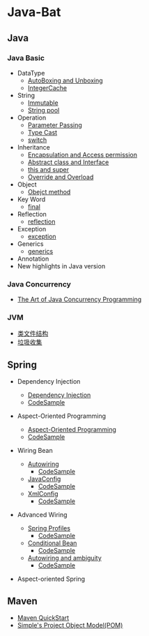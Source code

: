 # Java-Bat

## Java

### Java Basic

- DataType
  - [AutoBoxing and Unboxing](https://github.com/aaachuan/Java-Bat/blob/master/Java/JavaBasic/DataType/AutoBoxing%20and%20UnBoxing.md)
  - [IntegerCache](https://github.com/aaachuan/Java-Bat/blob/master/Java/JavaBasic/DataType/IntegerCache.md)
- String
  - [Immutable](https://github.com/aaachuan/Java-Bat/blob/master/Java/JavaBasic/String/Immutable.md)
  - [String pool](https://github.com/aaachuan/Java-Bat/blob/master/Java/JavaBasic/String/String%20pool.md)
- Operation
  - [Parameter Passing](https://github.com/aaachuan/Java-Bat/blob/master/Java/JavaBasic/Operation/Parameter%20Passing.md)
  - [Type Cast](https://github.com/aaachuan/Java-Bat/blob/master/Java/JavaBasic/Operation/Type%20Cast.md)
  - [switch](https://github.com/aaachuan/Java-Bat/blob/master/Java/JavaBasic/Operation/Switch.md)
- Inheritance
  - [Encapsulation and Access permission](https://github.com/aaachuan/Java-Bat/blob/master/Java/JavaBasic/Inheritance/Encapsulation%20and%20Access%20permission.md)
  - [Abstract class and Interface](https://github.com/aaachuan/Java-Bat/blob/master/Java/JavaBasic/Inheritance/Abstract%20class%20and%20Interface.md)
  - [this and super](https://github.com/aaachuan/Java-Bat/blob/master/Java/JavaBasic/Inheritance/this%20and%20super.md)
  - [Override and Overload](https://github.com/aaachuan/Java-Bat/blob/master/Java/JavaBasic/Inheritance/Override%20and%20Overload.md)
- Object
  - [Obejct method](https://github.com/aaachuan/Java-Bat/blob/master/Java/JavaBasic/Object/Object%20method.md)
- Key Word
  - [final](https://github.com/aaachuan/Java-Bat/blob/master/Java/JavaBasic/KeyWord/final.md)
- Reflection
  - [reflection](https://github.com/aaachuan/Java-Bat/blob/master/Java/JavaBasic/Reflection/reflection.md)
- Exception
  - [exception](https://github.com/aaachuan/Java-Bat/blob/master/Java/JavaBasic/Exception/Exception.md)
- Generics
  - [generics](https://github.com/aaachuan/Java-Bat/blob/master/Java/JavaBasic/Generics/Generics.md)
- Annotation
- New highlights in Java version

### Java Concurrency
- [The Art of Java Concurrency Programming](https://github.com/aaachuan/Java-Bat/blob/master/Java/Concurrency/The%20Art%20of%20Java%20Concurrency%20Programming.md)

### JVM
- [类文件结构](https://github.com/aaachuan/Java-Bat/blob/master/Java/JVM/%E7%B1%BB%E6%96%87%E4%BB%B6%E7%BB%93%E6%9E%84.md)
- [垃圾收集](https://github.com/aaachuan/Java-Bat/blob/master/Java/JVM/%E5%9E%83%E5%9C%BE%E6%94%B6%E9%9B%86.md)
## Spring
- Dependency Injection
  - [Dependency Injection](https://github.com/aaachuan/Java-Bat/blob/master/Spring/Dependency%20Injection.md)
  - [CodeSample](https://github.com/aaachuan/Java-Bat/tree/master/code/DependencyInjection)
  
- Aspect-Oriented Programming
  - [Aspect-Oriented Programming](https://github.com/aaachuan/Java-Bat/blob/master/Spring/Aspect-Oriented%20Programming.md)
  - [CodeSample](https://github.com/aaachuan/Java-Bat/tree/master/code/DependencyInjection)

- Wiring Bean
  - [Autowiring](https://github.com/aaachuan/Java-Bat/blob/master/Spring/Wiring%20Bean.md)
    - [CodeSample](https://github.com/aaachuan/Java-Bat/tree/master/code/AutoConfig)
  - [JavaConfig](https://github.com/aaachuan/Java-Bat/blob/master/Spring/JavaConfig.md)
    - [CodeSample](https://github.com/aaachuan/Java-Bat/tree/master/code/JavaConfig)
  - [XmlConfig](https://github.com/aaachuan/Java-Bat/blob/master/Spring/XmlConfig.md)  
    - [CodeSample](https://github.com/aaachuan/Java-Bat/tree/master/code/XmlConfig)
- Advanced Wiring
  - [Spring Profiles]()
    - [CodeSample](https://github.com/aaachuan/Java-Bat/tree/master/code/Profiles)
  - [Conditional Bean]()
    - [CodeSample](https://github.com/aaachuan/Java-Bat/tree/master/code/Conditional)
  - [Autowiring and ambiguity]()
    - [CodeSample]()
- Aspect-oriented Spring

## Maven
- [Maven QuickStart](https://github.com/aaachuan/Java-Bat/blob/master/maven/cmd-maven.md)
- [Simple's Project Object Model(POM)](https://github.com/aaachuan/Java-Bat/blob/master/maven/simple-maven.md)

